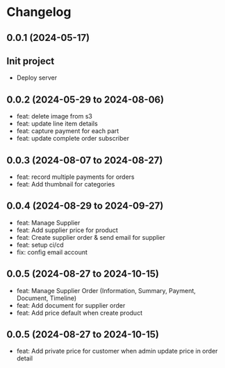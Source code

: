 # Changelog

## 0.0.1 (2024-05-17)

## Init project
* Deploy server

## 0.0.2 (2024-05-29 to 2024-08-06)
* feat: delete image from s3
* feat: update line item details
* feat: capture payment for each part
* feat: update complete order subscriber

## 0.0.3 (2024-08-07 to 2024-08-27)
* feat: record multiple payments for orders
* feat: Add thumbnail for categories

## 0.0.4 (2024-08-29 to 2024-09-27)
* feat: Manage Supplier
* feat: Add supplier price for product
* feat: Create supplier order & send email for supplier
* feat: setup ci/cd
* fix: config email account

## 0.0.5 (2024-08-27 to 2024-10-15)
* feat: Manage Supplier Order (Information, Summary, Payment, Document, Timeline)
* feat: Add document for supplier order
* feat: Add price default when create product

## 0.0.5 (2024-08-27 to 2024-10-15)
* feat: Add private price for customer when admin update price in order detail
